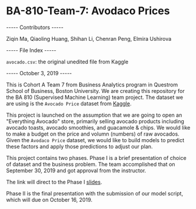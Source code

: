 # BA-810-Team-7: Avodaco Prices

----- Contributors -----

Ziqin Ma, Qiaoling Huang, Shihan Li, Chenran Peng, Elmira Ushirova

----- File Index -----

`avocado.csv`: the original unedited file from Kaggle

----- October 3, 2019 -----

This is Cohort A Team 7 from Business Analytics program in Questrom School of Business, Boston University. We are creating this repository for the BA 810 (Supervised Machine Learning) team project. The dataset we are using is the `Avocado Price` dataset from [Kaggle](https://www.kaggle.com/neuromusic/avocado-prices).

This project is launched on the assumption that we are going to open an "Everything Avocado" store, primarily selling avocado products including avocado toasts, avocado smoothies, and guacamole & chips. We would like to make a budget on the price and volumn (numbers) of raw avocados. Given the `Avodaco Price` dataset, we would like to build models to predict these factors and apply those predictions to adjust our plan.

This project contains two phases. Phase I is a brief presentation of choice of dataset and the business problem. The team accomplished that on September 30, 2019 and got approval from the instructor.

The link will direct to the Phase I [slides](https://docs.google.com/presentation/d/1g5iKTYi_I7GHrR_ptDDSRX2YzNs0mWYvDxJCneS36Dc/edit#slide=id.p).

Phase II is the final presentation with the submission of our model script, which will due on October 16, 2019.
